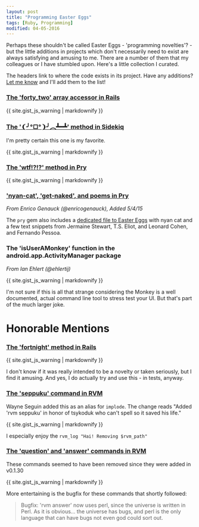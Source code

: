 ```yaml
---
layout: post
title: "Programming Easter Eggs"
tags: [Ruby, Programming]
modified: 04-05-2016
---
```


Perhaps these shouldn't be called Easter Eggs - 'programming novelties'? - but the little additions
in projects which don't necessarily need to exist are always satisfying and amusing to me.
There are a number of them that my colleagues or I have stumbled upon. Here's a little collection I curated.

The headers link to where the code exists in its project. Have any additions? [Let me know][2] and I'll add them to the list!

### [The 'forty_two' array accessor in Rails][3]

<script src="https://gist.github.com/chrisarcand/9da0dee4fab8d34173036b7416098744.js?file=rails_forty_two.rb"></script>
<noscript>{{ site.gist_js_warning | markdownify }}</noscript>

### [The '❨╯°□°❩╯︵┻━┻' method in Sidekiq][4]

I'm pretty certain this one is my favorite.

<script src="https://gist.github.com/chrisarcand/9da0dee4fab8d34173036b7416098744.js?file=sidekiq_table_flip.rb"></script>
<noscript>{{ site.gist_js_warning | markdownify }}</noscript>

### [The 'wtf!?!?' method in Pry][5]

<script src="https://gist.github.com/chrisarcand/9da0dee4fab8d34173036b7416098744.js?file=pry_wtf.rb"></script>
<noscript>{{ site.gist_js_warning | markdownify }}</noscript>

### ['nyan-cat', 'get-naked', and poems in Pry][9]

_From Enrico Genauck (@enricogenauck), Added 5/4/15_

The `pry` gem also includes a [dedicated file to Easter Eggs][9] with nyan cat
and a few text snippets from Jermaine Stewart, T.S. Eliot, and Leonard Cohen,
and Fernando Pessoa.

### The 'isUserAMonkey' function in the android.app.ActivityManager package

_From Ian Ehlert (@ehlertij)_

<script src="https://gist.github.com/chrisarcand/9da0dee4fab8d34173036b7416098744.js?file=android_isUserAMonkey.java"></script>
<noscript>{{ site.gist_js_warning | markdownify }}</noscript>

I'm not sure if this is all that strange considering the Monkey is a well documented, actual
command line tool to stress test your UI. But that's part of the much larger joke.

# Honorable Mentions

### [The 'fortnight' method in Rails][6]

<script src="https://gist.github.com/chrisarcand/9da0dee4fab8d34173036b7416098744.js?file=rails_fortnight.rb"></script>
<noscript>{{ site.gist_js_warning | markdownify }}</noscript>

I don't know if it was really intended to be a novelty or taken seriously, but I find it amusing.
And yes, I do actually try and use this - in tests, anyway.

### [The 'seppuku' command in RVM][7]

Wayne Seguin added this as an alias for `implode`. The change reads "Added 'rvm seppuku' in honor
of tsykoduk who can't spell so it saved his life."

<script src="https://gist.github.com/chrisarcand/9da0dee4fab8d34173036b7416098744.js?file=rvm_seppuku.bash"></script>
<noscript>{{ site.gist_js_warning | markdownify }}</noscript>

I especially enjoy the `rvm_log "Hai! Removing $rvm_path"`

### [The 'question' and 'answer' commands in RVM][8]

These commands seemed to have been removed since they were added in v0.1.30

<script src="https://gist.github.com/chrisarcand/9da0dee4fab8d34173036b7416098744.js?file=rvm_question_answer.bash"></script>
<noscript>{{ site.gist_js_warning | markdownify }}</noscript>

More entertaining is the bugfix for these commands that shortly followed:

> Bugfix: 'rvm answer' now uses perl, since the universe is written in Perl. As it is obvious... the universe has bugs, and perl is the only language that can have bugs not even god could sort out.

[1]: http://www.i-programmer.info/history/computer-languages/2340-coded-easter-eggs.html
[2]: http://www.twitter.com/chrisarcand
[3]: https://github.com/rails/rails/blob/3108e0809f36eb1afebd70211335435fdc600655/activesupport/lib/active_support/core_ext/array/access.rb#L70-L75
[4]: https://github.com/mperham/sidekiq/blob/cef8f2ec4db65032c49f3b5e704974fc90bffe6b/lib/sidekiq.rb#L48-L50
[5]: https://github.com/pry/pry/blob/f5c97cac103a9f04b854ed5b117a8cc27c7e8dd6/lib/pry/commands/wtf.rb
[6]: https://github.com/rails/rails/blob/3108e0809f36eb1afebd70211335435fdc600655/activesupport/lib/active_support/core_ext/numeric/time.rb#L58-L64
[7]: https://github.com/rvm/rvm/blob/93842ee4c23778af4e64e3436b8bb901b61acdb2/scripts/cli#L886-L889
[8]: https://github.com/rvm/rvm/blob/0a7a2e0c7001c191d17132569eb7499c619fd7f6/scripts/cli#L417-L418
[9]: https://github.com/pry/pry/blob/f5c97cac103a9f04b854ed5b117a8cc27c7e8dd6/lib/pry/commands/easter_eggs.rb
